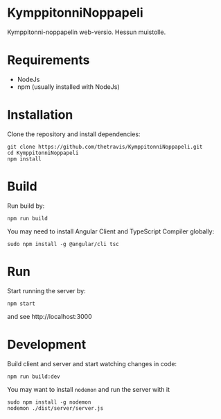 # KymppitonniNoppapeli
Kymppitonni-noppapelin web-versio. Hessun muistolle.

# Requirements 

- NodeJs 
- npm (usually installed with NodeJs)

# Installation
Clone the repository and install dependencies:
```
git clone https://github.com/thetravis/KymppitonniNoppapeli.git
cd KymppitonniNoppapeli
npm install 
```
# Build 

Run build by:
```
npm run build
```

You may need to install Angular Client and TypeScript Compiler globally:
```
sudo npm install -g @angular/cli tsc
```

# Run

Start running the server by:
```
npm start
```

and see http://localhost:3000

# Development 

Build client and server and start watching changes in code:
```
npm run build:dev
```
You may want to install `nodemon` and run the server with it
```
sudo npm install -g nodemon
nodemon ./dist/server/server.js
```